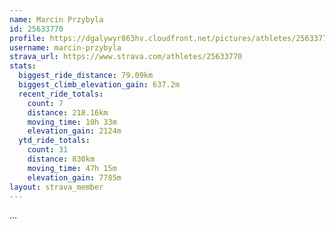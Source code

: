 ```yaml
---
name: Marcin Przybyla
id: 25633770
profile: https://dgalywyr863hv.cloudfront.net/pictures/athletes/25633770/12947173/2/large.jpg
username: marcin-przybyla
strava_url: https://www.strava.com/athletes/25633770
stats:
  biggest_ride_distance: 79.09km
  biggest_climb_elevation_gain: 637.2m
  recent_ride_totals:
    count: 7
    distance: 218.16km
    moving_time: 10h 33m
    elevation_gain: 2124m
  ytd_ride_totals:
    count: 31
    distance: 830km
    moving_time: 47h 15m
    elevation_gain: 7785m
layout: strava_member
--- 
```

...
